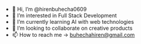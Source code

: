 - 👋 Hi, I’m @hirenbuhecha0609
- 👀 I’m interested in Full Stack Development
- 🌱 I’m currently learning AI with web technologies
- 💞️ I’m looking to collaborate on creative products
- 📫 How to reach me -> buhechahiren@gmail.com

<!---
hirenbuhecha0609/hirenbuhecha0609 is a ✨ special ✨ repository because its `README.md` (this file) appears on your GitHub profile.
You can click the Preview link to take a look at your changes.
--->
